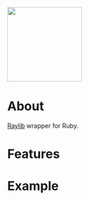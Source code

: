 <p><img src="https://upload.wikimedia.org/wikipedia/commons/f/f4/Raylib_logo.png" width="170" height="170"></p>

# About
[Raylib](https://www.raylib.com/) wrapper for Ruby.

# Features

#  Example
```Ruby
```
